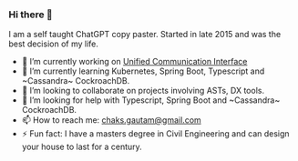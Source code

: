 ### Hi there 👋
I am a self taught ChatGPT copy paster. Started in late 2015 and was the best decision of my life.

- 🔭 I’m currently working on [Unified Communication Interface](https://github.com/Samagra-Development/UCI)
- 🌱 I’m currently learning Kubernetes, Spring Boot, Typescript and ~Cassandra~ CockroachDB.
- 👯 I’m looking to collaborate on projects involving ASTs, DX tools.
- 🤔 I’m looking for help with Typescript, Spring Boot and ~Cassandra~ CockroachDB.
- 📫 How to reach me: chaks.gautam@gmail.com
- ⚡ Fun fact: I have a masters degree in Civil Engineering and can design your house to last for a century.
